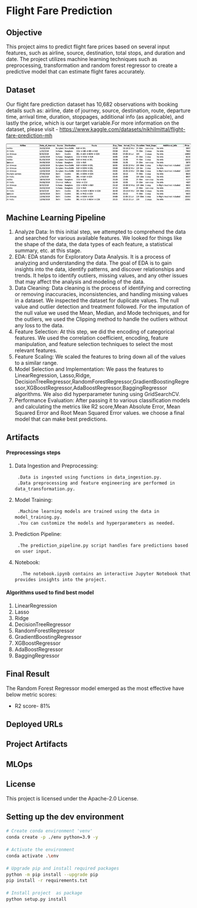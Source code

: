 # Flight Fare Prediction

## Objective
This project aims to predict flight fare prices based on several input features, such as airline, source, destination, total stops, and duration and date. The project utilizes machine learning techniques such as preprocessing, transformation and random forest regressor to create a predictive model that can estimate flight fares accurately.

## Dataset
Our flight fare prediction dataset has 10,682 observations with booking details such as: airline, date of journey, source, destination, route, departure time, arrival time, duration, stoppages, additional info (as applicable), and lastly the price, which is our target variable.For more information on the dataset, please visit - https://www.kaggle.com/datasets/nikhilmittal/flight-fare-prediction-mh

![alt text](data.webp)

## Machine Learning Pipeline
1. Analyze Data: In this initial step, we attempted to comprehend the data and searched for various available features. We looked for things like the shape of the data, the data types of each feature, a statistical summary, etc. at this stage.
2. EDA: EDA stands for Exploratory Data Analysis. It is a process of analyzing and understanding the data. The goal of EDA is to gain insights into the data, identify patterns, and discover relationships and trends. It helps to identify outliers, missing values, and any other issues that may affect the analysis and modeling of the data.
3. Data Cleaning: Data cleaning is the process of identifying and correcting or removing inaccuracies, inconsistencies, and handling missing values in a dataset. We inspected the dataset for duplicate values. The null value and outlier detection and treatment followed. For the imputation of the null value we used the Mean, Median, and Mode techniques, and for the outliers, we used the Clipping method to handle the outliers without any loss to the data.
4. Feature Selection: At this step, we did the encoding of categorical features. We used the correlation coefficient, encoding, feature manipulation, and feature selection techniques to select the most relevant features. 
5. Feature Scaling: We scaled the features to bring down all of the values to a similar range. 
6. Model Selection and Implementation: We pass the features to LinearRegression, Lasso,Ridge, DecisionTreeRegressor,RandomForestRegressor,GradientBoostingRegressor,XGBoostRegressor,AdaBoostRegressor,BaggingRegressor algorithms. We also did hyperparameter tuning using GridSearchCV.
7. Performance Evaluation: After passing it to various classification models and calculating the metrics like R2 score,Mean Absolute Error, Mean Squared Error and Root Mean Squared Error values. we choose a final model that can make best predictions.


## Artifacts

#### Preprocessings steps
1. Data Ingestion and Preprocessing:

        .Data is ingested using functions in data_ingestion.py.
        .Data preprocessing and feature engineering are performed in data_transformation.py.

2. Model Training:

        .Machine learning models are trained using the data in model_training.py.
        .You can customize the models and hyperparameters as needed.

3. Prediction Pipeline:

        .The prediction_pipeline.py script handles fare predictions based on user input.

4. Notebook:

         .The notebook.ipynb contains an interactive Jupyter Notebook that provides insights into the project.

#### Algorithms used to find best model
1. LinearRegression
2. Lasso
3. Ridge        
4. DecisionTreeRegressor  
5. RandomForestRegressor
6. GradientBoostingRegressor 
7. XGBoostRegressor 
8. AdaBoostRegressor
9. BaggingRegressor

## Final Result
The Random Forest Regressor model emerged as the most effective have below metric scores:
* R2 score- 81%

## Deployed URLs


## Project Artifacts

## MLOps

## License
This project is licensed under the Apache-2.0  License.

## Setting up the dev environment
```bash
# Create conda environment 'venv'
conda create -p ./env python=3.9 -y

# Activate the environment
conda activate .\env

# Upgrade pip and install required packages
python -m pip install --upgrade pip
pip install -r requirements.txt

# Install project  as package
python setup.py install
